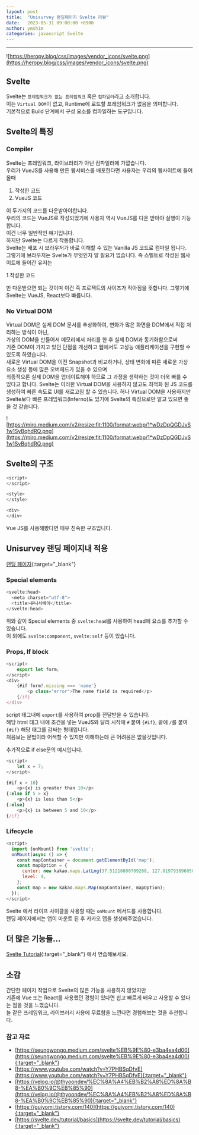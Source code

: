 ```yaml
---
layout: post
title:  "Unisurvey 랜딩페이지 Svelte 리뷰"
date:   2023-05-31 09:00:00 +0900
author: ymshim
categories: javascript Svelte
---
```


<hr/>

![https://heropy.blog/css/images/vendor_icons/svelte.png](https://heropy.blog/css/images/vendor_icons/svelte.png)

## Svelte
Svelte는 `프레임워크가 없는 프레임워크` 혹은 `컴파일러`라고 소개합니다.<br>
이는 `Virtual DOM`이 없고, Runtime에 로드할 프레임워크가 없음을 의미합니다.<br>
기본적으로 Build 단계에서 구성 요소를 컴파일하는 도구입니다.

## Svelte의 특징 
### Compiler
Svelte는 프레임워크, 라이브러리가 아닌 컴파일러에 가깝습니다.<br> 
우리가 VueJS를 사용해 만든 웹서비스를 배포한다면 사용자는 우리의 웹사이트에 들어올때<br>

1. 작성한 코드
2. VueJS 코드

이 두가지의 코드를 다운받아야합니다. <br>
우리의 코드는 VueJS로 작성되었기에 사용자 역시 VueJS를 다운 받아야 실행이 가능합니다.<br>
이건 너무 일반적인 얘기입니다.<br>
하지만 Svelte는 다르게 작동합니다.<br>
Svelte는 배포 시 브라우저가 바로 이해할 수 있는 Vanilla JS 코드로 컴파일 됩니다.<br>
그렇기에 브라우저는 Svelte가 무엇인지 알 필요가 없습니다.
즉 스벨트로 작성된 웹사이트에 들어간 유저는<br>

1.작성한 코드

만 다운받으면 되는 것이며 이건 즉 프로젝트의 사이즈가 작아짐을 뜻합니다.
그렇기에 Svelte는 VueJS, React보다 빠릅니다.

### No Virtual DOM
Virtual DOM은 실제 DOM 문서를 추상화하여, 변화가 많은 화면을 DOM에서 직접 처리하는 방식이 아닌,<br>
가상의 DOM을 만들어서 메모리에서 처리를 한 후 실제 DOM과 동기화함으로써<br>
기존 DOM이 가지고 있던 단점을 개선하고 웹에서도 고성능 애플리케이션을 구현할 수 있도록 하였습니다.<br>
새로운 Virtual DOM을 이전 Snapshot과 비교하거나, 상태 변화에 따른 새로운 가상 요소 생성 등에 많은 오버헤드가 있을 수 있으며<br>
최종적으론 실제 DOM을 업데이트해야 하므로 그 과정을 생략하는 것이 더욱 빠를 수 있다고 합니다.
Svelte는 이러한 Virtual DOM을 사용하지 않고도 최적화 된 JS 코드를 생성하여 빠른 속도로 UI를 새로고침 할 수 있습니다.
허나 Virtual DOM을 사용하지만 Svelte보다 빠른 프레임워크(Inferno)도 있기에 Svelte의 특징으로만 알고 있으면 좋을 것 같습니다.

![https://miro.medium.com/v2/resize:fit:1100/format:webp/1*wDzDpQGDJvS1w1SyBqhdRQ.png](https://miro.medium.com/v2/resize:fit:1100/format:webp/1*wDzDpQGDJvS1w1SyBqhdRQ.png)

## Svelte의 구조
```javascript
<script>
</script>

<style>
</style>

<div>
</div>
```
Vue JS를 사용해봤다면 매우 친숙한 구조입니다.

## Unisurvey 랜딩 페이지내 적용
[랜딩 페이지](https://unisurvey.co.kr){:target="_blank"}<br>
### Special elements
```javascript
<svelte:head>
  <meta charset="utf-8">
  <title>유니서베이</title>
</svelte:head>
```

위와 같이 Special elements 중 `svelte:head`를 사용하여 head에 요소를 추가할 수 있습니다.<br>
이 외에도 `svelte:component`, `svelte:self` 등이 있습니다. 

### Props, If block
```javascript
<script>
    export let form;
</script>
<div>
    {#if form?.missing === 'name'}
        <p class="error">The name field is required</p>
    {/if}
</div>
```

script 태그내에 `export`를 사용하여 prop를 전달받을 수 있습니다.<br> 
해당 html 태그 내에 조건을 넣는 VueJS와 달리 시작에 `#` 붙여 `{#if}`, 끝에 `/`를 붙여 `{#if}` 해당 태그를 감싸는 형태입니다.<br>
처음보는 문법이라 어색할 수 있지만 이해하는데 큰 어려움은 없을것입니다.<br>

추가적으로 if else문의 예시입니다.<br>

```javascript
<script>
    let x = 7;
</script>

{#if x > 10}
    <p>{x} is greater than 10</p>
{:else if 5 > x}
    <p>{x} is less than 5</p>
{:else}
    <p>{x} is between 5 and 10</p>
{/if}
```

### Lifecycle
```javascript
<script>
  import {onMount} from 'svelte';
  onMount(async () => {
    const mapContainer = document.getElementById('map');
    const mapOption = {
      center: new kakao.maps.LatLng(37.51216800709268, 127.01979389605017),
      level: 4,
    };
    const map = new kakao.maps.Map(mapContainer, mapOption);
  });
</script>
```
Svelte 에서 라이프 사이클을 사용할 때는 `onMount` 메서드를 사용합니다.<br>
랜딩 페이지에서는 앱이 마운트 된 후 카카오 맵을 생성해주었습니다.

## 더 많은 기능들...
[Svelte Tutorial](https://svelte.dev/tutorial/basics){:target="_blank"}
에서 연습해보세요.

## 소감
간단한 페이지 작업으로 Svelte의 많은 기능을 사용하지 않았지만<br>
기존에 Vue 또는 React를 사용했던 경험이 있다면 쉽고 빠르게 배우고 사용할 수 있다는 점을 것을 느꼈습니다.<br>
늘 같은 프레임워크, 라이브러리 사용에 무료함을 느낀다면 경험해보는 것을 추천합니다.

### 참고 자료
- [https://seungwongo.medium.com/svelte%EB%9E%80-e3ba4ea4d00](https://seungwongo.medium.com/svelte%EB%9E%80-e3ba4ea4d00){:target="_blank"}
- [https://www.youtube.com/watch?v=Y7PHBSqDfvE](https://www.youtube.com/watch?v=Y7PHBSqDfvE){:target="_blank"}
- [https://velog.io/@thyoondev/%EC%8A%A4%EB%B2%A8%ED%8A%B8-%EA%B0%9C%EB%85%90](https://velog.io/@thyoondev/%EC%8A%A4%EB%B2%A8%ED%8A%B8-%EA%B0%9C%EB%85%90){:target="_blank"}
- [https://guiyomi.tistory.com/140](https://guiyomi.tistory.com/140){:target="_blank"}
- [https://svelte.dev/tutorial/basics](https://svelte.dev/tutorial/basics){:target="_blank"}
